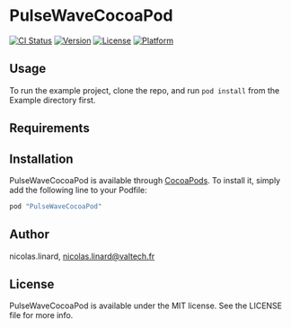 # PulseWaveCocoaPod

[![CI Status](http://img.shields.io/travis/nicolas.linard/PulseWaveCocoaPod.svg?style=flat)](https://travis-ci.org/nicolas.linard/PulseWaveCocoaPod)
[![Version](https://img.shields.io/cocoapods/v/PulseWaveCocoaPod.svg?style=flat)](http://cocoapods.org/pods/PulseWaveCocoaPod)
[![License](https://img.shields.io/cocoapods/l/PulseWaveCocoaPod.svg?style=flat)](http://cocoapods.org/pods/PulseWaveCocoaPod)
[![Platform](https://img.shields.io/cocoapods/p/PulseWaveCocoaPod.svg?style=flat)](http://cocoapods.org/pods/PulseWaveCocoaPod)

## Usage

To run the example project, clone the repo, and run `pod install` from the Example directory first.

## Requirements

## Installation

PulseWaveCocoaPod is available through [CocoaPods](http://cocoapods.org). To install
it, simply add the following line to your Podfile:

```ruby
pod "PulseWaveCocoaPod"
```

## Author

nicolas.linard, nicolas.linard@valtech.fr

## License

PulseWaveCocoaPod is available under the MIT license. See the LICENSE file for more info.
